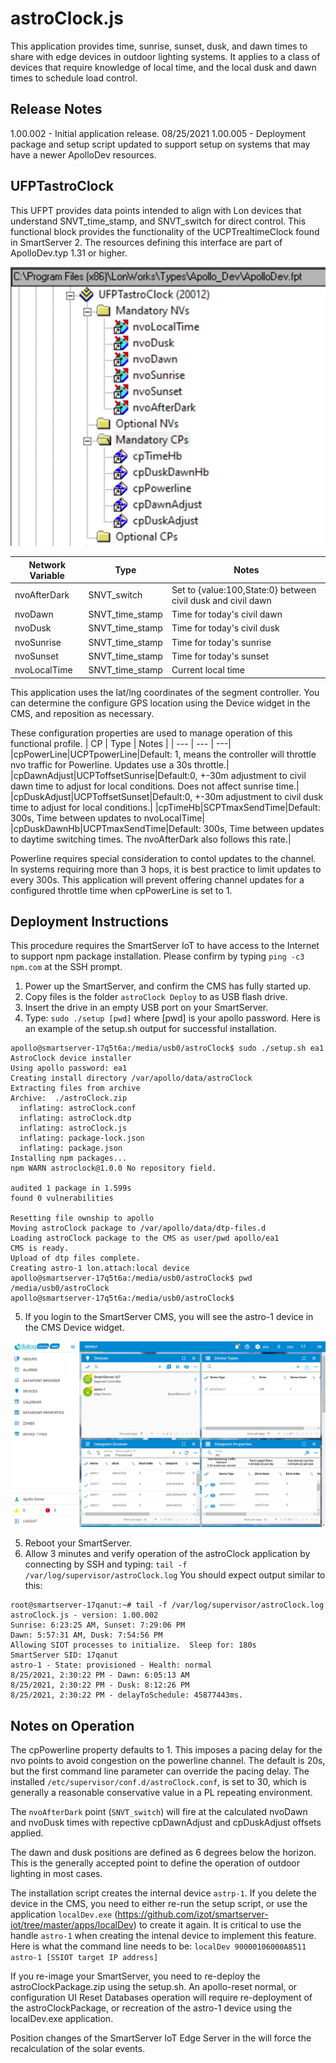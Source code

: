 # astroClock.js
This application provides time, sunrise, sunset, dusk, and dawn times to share with edge devices in outdoor lighting systems.  It applies to a class of devices that require knowledge of local time, and the local dusk and dawn times to schedule load control.  
## Release Notes
1.00.002 - Initial application release.  08/25/2021
1.00.005 - Deployment package and setup script updated to support setup on systems that may have a newer ApolloDev resources.
## UFPTastroClock
This UFPT provides data points intended to align with Lon devices that understand SNVT_time_stamp, and SNVT_switch for direct control.  This functional block provides the functionality of the UCPTrealtimeClock found in SmartServer 2. The resources defining this interface are part of ApolloDev.typ 1.31 or higher.

![UFPTastroClock](images/AstroClock%20UFPT.png)

| Network Variable | Type | Notes |
|--- | --- | ---|
|nvoAfterDark|SNVT_switch|Set to {value:100,State:0} between civil dusk and civil dawn|
|nvoDawn|SNVT_time_stamp|Time for today's civil dawn|
|nvoDusk|SNVT_time_stamp|Time for today's civil dusk|
|nvoSunrise|SNVT_time_stamp|Time for today's sunrise|
nvoSunset|SNVT_time_stamp|Time for today's sunset|
|nvoLocalTime|SNVT_time_stamp|Current local time|

This application uses the lat/lng coordinates of the segment controller.  You can determine the configure GPS location using the Device widget in the CMS, and reposition as necessary. 

These configuration properties are used to manage operation of this functional profile.
| CP | Type | Notes |
| --- | --- | ---|
|cpPowerLine|UCPTpowerLine|Default: 1, means the controller will throttle nvo traffic for Powerline.  Updates use a 30s throttle.|
|cpDawnAdjust|UCPToffsetSunrise|Default:0, +-30m adjustment to civil dawn time to adjust for local conditions.  Does not affect sunrise time.|
|cpDuskAdjust|UCPToffsetSunset|Default:0, +-30m adjustment to civil dusk time to adjust for local conditions.|
|cpTimeHb|SCPTmaxSendTime|Default: 300s, Time between updates to nvoLocalTime|
|cpDuskDawnHb|UCPTmaxSendTime|Default: 300s, Time between updates to daytime switching times.  The nvoAfterDark also follows this rate.|

Powerline requires special consideration to contol updates to the channel.  In systems requiring more than 3 hops, it is best practice to limit updates to every 300s.  This application will prevent offering channel updates for a configured throttle time when cpPowerLine is set to 1.

## Deployment Instructions
This procedure requires the SmartServer IoT to have access to the Internet to support npm package installation.  Please confirm by typing `ping -c3 npm.com` at the SSH prompt.
1. Power up the SmartServer, and confirm the CMS has fully started up.
2. Copy files is the folder `astroClock Deploy` to as USB flash drive.
3. Insert the drive in an empty USB port on your SmartServer.  
4. Type: `sudo ./setup [pwd]` where [pwd] is your apollo password.
Here is an example of the setup.sh output for successful installation. 
```
apollo@smartserver-17q5t6a:/media/usb0/astroClock$ sudo ./setup.sh ea1
AstroClock device installer
Using apollo password: ea1
Creating install directory /var/apollo/data/astroClock
Extracting files from archive
Archive:  ./astroClock.zip
  inflating: astroClock.conf
  inflating: astroClock.dtp
  inflating: astroClock.js
  inflating: package-lock.json
  inflating: package.json
Installing npm packages...
npm WARN astroclock@1.0.0 No repository field.

audited 1 package in 1.599s
found 0 vulnerabilities

Resetting file ownship to apollo
Moving astroClock package to /var/apollo/data/dtp-files.d
Loading astroClock package to the CMS as user/pwd apollo/ea1
CMS is ready.
Upload of dtp files complete.
Creating astro-1 lon.attach:local device
apollo@smartserver-17q5t6a:/media/usb0/astroClock$ pwd
/media/usb0/astroClock
apollo@smartserver-17q5t6a:/media/usb0/astroClock$
```

5. If you login to the SmartServer CMS, you will see the astro-1 device in the CMS Device widget.

![Installed AstroClock](images/AstroClockInstalled.png)

5. Reboot your SmartServer.  
6. Allow 3 minutes and verify operation of the astroClock application by connecting by SSH and typing: `tail -f /var/log/supervisor/astroClock.log` You should expect output similar to this:
```
root@smartserver-17qanut:~# tail -f /var/log/supervisor/astroClock.log
astroClock.js - version: 1.00.002
Sunrise: 6:23:25 AM, Sunset: 7:29:06 PM
Dawn: 5:57:31 AM, Dusk: 7:54:56 PM
Allowing SIOT processes to initialize.  Sleep for: 180s
SmartServer SID: 17qanut
astro-1 - State: provisioned - Health: normal
8/25/2021, 2:30:22 PM - Dawn: 6:05:13 AM
8/25/2021, 2:30:22 PM - Dusk: 8:12:26 PM
8/25/2021, 2:30:22 PM - delayToSchedule: 45877443ms.
```
## Notes on Operation
The cpPowerline property defaults to 1.  This imposes a pacing delay for the nvo points to avoid congestion on the powerline channel.  The default is 20s, but the first command line parameter can override the pacing delay.  The installed `/etc/supervisor/conf.d/astroClock.conf`, is set to 30, which is generally a reasonable conservative value in a PL repeating environment.  

The `nvoAfterDark` point (`SNVT_switch`) will fire at the calculated nvoDawn and nvoDusk times with repective cpDawnAdjust and cpDuskAdjust offsets applied.  

The dawn and dusk positions are defined as 6 degrees below the horizon.  This is the generally accepted point to define the operation of outdoor lighting in most cases.

The installation script creates the internal device `astrp-1`.  If you delete the device in the CMS, you need to either re-run the setup script, or use the application `localDev.exe` (https://github.com/izot/smartserver-iot/tree/master/apps/localDev) to create it again.  It is critical to use the handle `astro-1` when creating the intenal device to implement this feature.  Here is what the command line needs to be:
 `localDev 90000106000A8511 astro-1 [SSIOT target IP address]`

 If you re-image your SmartServer, you need to re-deploy the astroClockPackage.zip using the setup.sh.  An apollo-reset normal, or configuration UI Reset Databases operation will require re-deployment of the astroClockPackage, or recreation of the astro-1 device using the localDev.exe application.

 Position changes of the SmartServer IoT Edge Server in the will force the recalculation of the solar events.



